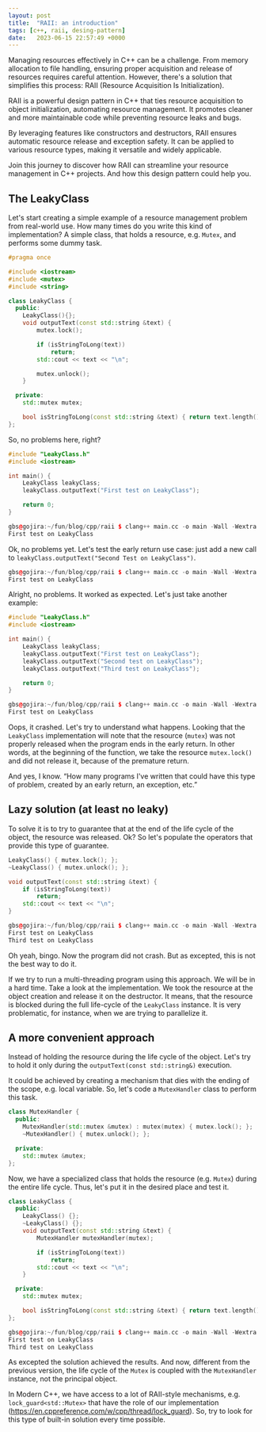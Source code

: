 ```yaml
---
layout: post
title:  "RAII: an introduction"
tags: [c++, raii, desing-pattern]
date:   2023-06-15 22:57:49 +0000
---
```

Managing resources effectively in C++ can be a challenge. From memory allocation to file handling, ensuring proper acquisition and release of resources requires careful attention. However, there's a solution that simplifies this process: RAII (Resource Acquisition Is Initialization).

RAII is a powerful design pattern in C++ that ties resource acquisition to object initialization, automating resource management. It promotes cleaner and more maintainable code while preventing resource leaks and bugs.

By leveraging features like constructors and destructors, RAII ensures automatic resource release and exception safety. It can be applied to various resource types, making it versatile and widely applicable.

Join this journey to discover how RAII can streamline your resource management in C++ projects. And how this design pattern could help you.

## The LeakyClass

Let's start creating a simple example of a resource management problem from real-world use. How many times do you write this kind of implementation? A simple class, that holds a resource, e.g. `Mutex`, and performs some dummy task.

```cpp
#pragma once

#include <iostream>
#include <mutex>
#include <string>

class LeakyClass {
  public:
    LeakyClass(){};
    void outputText(const std::string &text) {
        mutex.lock();

        if (isStringToLong(text))
            return;
        std::cout << text << "\n";

        mutex.unlock();
    }

  private:
    std::mutex mutex;

    bool isStringToLong(const std::string &text) { return text.length() >= 25; }
};
```

So, no problems here, right?

```cpp
#include "LeakyClass.h"
#include <iostream>

int main() {
    LeakyClass leakyClass;
    leakyClass.outputText("First test on LeakyClass");

    return 0;
}
```

```cpp
gbs@gojira:~/fun/blog/cpp/raii $ clang++ main.cc -o main -Wall -Wextra -std=c++20; ./main
First test on LeakyClass
```

Ok, no problems yet. Let's test the early return use case: just add a new call to `leakyClass.outputText("Second Test on LeakyClass")`.

```cpp
gbs@gojira:~/fun/blog/cpp/raii $ clang++ main.cc -o main -Wall -Wextra -std=c++20; ./main
First test on LeakyClass
```

Alright, no problems. It worked as expected. Let's just take another example:

```cpp
#include "LeakyClass.h"
#include <iostream>

int main() {
    LeakyClass leakyClass;
    leakyClass.outputText("First test on LeakyClass");
    leakyClass.outputText("Second test on LeakyClass");
    leakyClass.outputText("Third test on LeakyClass");

    return 0;
}
```

```cpp
gbs@gojira:~/fun/blog/cpp/raii $ clang++ main.cc -o main -Wall -Wextra -std=c++20; ./main
First test on LeakyClass
```

Oops, it crashed. Let's try to understand what happens. Looking that the `LeakyClass` implementation will note that the resource (`mutex`) was not properly released when the program ends in the early return. In other words, at the beginning of the function, we take the resource `mutex.lock()` and did not release it, because of the premature return.

And yes, I know. “How many programs I've written that could have this type of problem, created by an early return, an exception, etc.”

## Lazy solution (at least no leaky)

To solve it is to try to guarantee that at the end of the life cycle of the object, the resource was released. Ok? So let's populate the operators that provide this type of guarantee.

```cpp
LeakyClass() { mutex.lock(); };
~LeakyClass() { mutex.unlock(); };

void outputText(const std::string &text) {
    if (isStringToLong(text))
        return;
    std::cout << text << "\n";
}
```

```cpp
gbs@gojira:~/fun/blog/cpp/raii $ clang++ main.cc -o main -Wall -Wextra -std=c++20;./main
First test on LeakyClass
Third test on LeakyClass
```

Oh yeah, bingo. Now the program did not crash. But as excepted, this is not the best way to do it. 

If we try to run a multi-threading program using this approach. We will be in a hard time. Take a look at the implementation. We took the resource at the object creation and release it on the destructor. It means, that the resource is blocked during the full life-cycle of the `LeakyClass` instance. It is very problematic, for instance, when we are trying to parallelize it.

## A more convenient approach

Instead of holding the resource during the life cycle of the object. Let's try to hold it only during the `outputText(const std::string&)` execution.

It could be achieved by creating a mechanism that dies with the ending of the scope, e.g. local variable. So, let's code a `MutexHandler` class to perform this task.

```cpp
class MutexHandler {
  public:
    MutexHandler(std::mutex &mutex) : mutex(mutex) { mutex.lock(); };
    ~MutexHandler() { mutex.unlock(); };

  private:
    std::mutex &mutex;
};
```

Now, we have a specialized class that holds the resource (e.g. `Mutex`) during the entire life cycle. Thus, let's put it in the desired place and test it.

```cpp
class LeakyClass {
  public:
    LeakyClass() {};
    ~LeakyClass() {};
    void outputText(const std::string &text) {
        MutexHandler mutexHandler(mutex);

        if (isStringToLong(text))
            return;
        std::cout << text << "\n";
    }

  private:
    std::mutex mutex;

    bool isStringToLong(const std::string &text) { return text.length() >= 25; }
};
```

```cpp
gbs@gojira:~/fun/blog/cpp/raii $ clang++ main.cc -o main -Wall -Wextra -std=c++20;./main
First test on LeakyClass
Third test on LeakyClass
```

As excepted the solution achieved the results. And now, different from the previous version, the life cycle of the `Mutex` is coupled with the `MutexHandler` instance, not the principal object. 

In Modern C++, we have access to a lot of RAII-style mechanisms, e.g. `lock_guard<std::Mutex>` that have the role of our implementation (https://en.cppreference.com/w/cpp/thread/lock_guard). So, try to look for this type of built-in solution every time possible.

